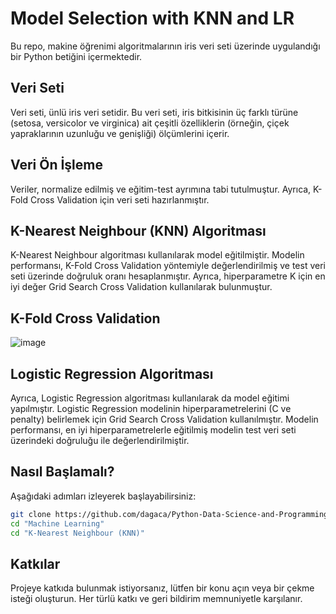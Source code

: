 # Model Selection with KNN and LR

Bu repo, makine öğrenimi algoritmalarının iris veri seti üzerinde uygulandığı bir Python betiğini içermektedir.



## Veri Seti

Veri seti, ünlü iris veri setidir. Bu veri seti, iris bitkisinin üç farklı türüne (setosa, versicolor ve virginica) ait çeşitli özelliklerin (örneğin, çiçek yapraklarının uzunluğu ve genişliği) ölçümlerini içerir.



## Veri Ön İşleme

Veriler, normalize edilmiş ve eğitim-test ayrımına tabi tutulmuştur. Ayrıca, K-Fold Cross Validation için veri seti hazırlanmıştır.



## K-Nearest Neighbour (KNN) Algoritması

K-Nearest Neighbour algoritması kullanılarak model eğitilmiştir. Modelin performansı, K-Fold Cross Validation yöntemiyle değerlendirilmiş ve test veri seti üzerinde doğruluk oranı hesaplanmıştır. Ayrıca, hiperparametre K için en iyi değer Grid Search Cross Validation kullanılarak bulunmuştur.



## K-Fold Cross Validation 

![image](https://github.com/dagaca/Python-Data-Science-and-Programming/assets/80363244/ed30b146-e6bb-4df4-aacd-9ed208304a30)



## Logistic Regression Algoritması

Ayrıca, Logistic Regression algoritması kullanılarak da model eğitimi yapılmıştır. Logistic Regression modelinin hiperparametrelerini (C ve penalty) belirlemek için Grid Search Cross Validation kullanılmıştır. Modelin performansı, en iyi hiperparametrelerle eğitilmiş modelin test veri seti üzerindeki doğruluğu ile değerlendirilmiştir.



## Nasıl Başlamalı?
Aşağıdaki adımları izleyerek başlayabilirsiniz:

```bash
git clone https://github.com/dagaca/Python-Data-Science-and-Programming.git
cd "Machine Learning"
cd "K-Nearest Neighbour (KNN)"
```


## Katkılar
Projeye katkıda bulunmak istiyorsanız, lütfen bir konu açın veya bir çekme isteği oluşturun. Her türlü katkı ve geri bildirim memnuniyetle karşılanır.
